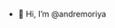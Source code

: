 - 👋 Hi, I’m @andremoriya



<!---
andremoriya/andremoriya is a ✨ special ✨ repository because its `README.md` (this file) appears on your GitHub profile.
You can click the Preview link to take a look at your changes.
--->

